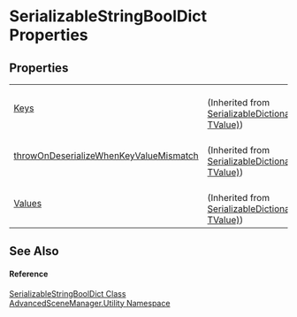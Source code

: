 # SerializableStringBoolDict Properties




## Properties
<table>
<tr>
<td><a href="P_AdvancedSceneManager_Utility_SerializableDictionary_2_Keys">Keys</a></td>
<td><br />(Inherited from <a href="T_AdvancedSceneManager_Utility_SerializableDictionary_2">SerializableDictionary(TKey, TValue)</a>)</td></tr>
<tr>
<td><a href="P_AdvancedSceneManager_Utility_SerializableDictionary_2_throwOnDeserializeWhenKeyValueMismatch">throwOnDeserializeWhenKeyValueMismatch</a></td>
<td><br />(Inherited from <a href="T_AdvancedSceneManager_Utility_SerializableDictionary_2">SerializableDictionary(TKey, TValue)</a>)</td></tr>
<tr>
<td><a href="P_AdvancedSceneManager_Utility_SerializableDictionary_2_Values">Values</a></td>
<td><br />(Inherited from <a href="T_AdvancedSceneManager_Utility_SerializableDictionary_2">SerializableDictionary(TKey, TValue)</a>)</td></tr>
</table>

## See Also


#### Reference
<a href="T_AdvancedSceneManager_Utility_SerializableStringBoolDict">SerializableStringBoolDict Class</a>  
<a href="N_AdvancedSceneManager_Utility">AdvancedSceneManager.Utility Namespace</a>  
